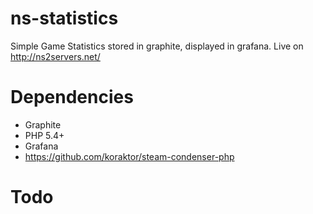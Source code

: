 # ns-statistics
Simple Game Statistics stored in graphite, displayed in grafana. Live on http://ns2servers.net/

# Dependencies
* Graphite
* PHP 5.4+
* Grafana
* https://github.com/koraktor/steam-condenser-php

# Todo
